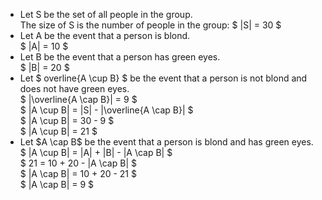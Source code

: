 <ul>
<li> Let S be the set of all people in the group. <br/> 
The size of S is the number of people in the group: $ |S| = 30 $
	<li> Let A be the event that a person is blond. <br/> 
	      $ |A| = 10 $
	<li> Let B be the event that a person has green eyes. <br/> 
	      $ |B| = 20 $
	<li> Let $ overline{A \cup B} $ be the event that a person is not blond and does not have green eyes. <br/> 
	      $ |\overline{A \cap B}| = 9 $ <br/> 
	      $ |A \cup B| = |S| - |\overline{A \cap B}| $ <br/> 
	      $ |A \cup B| = 30 - 9 $ <br/> 
	      $ |A \cup B| = 21 $
	<li> Let $A \cap B$ be the event that a person is blond and has green eyes. <br/> 
$ |A \cup B| = |A| + |B| - |A \cap B| $ <br/> 
$ 21 = 10 + 20 - |A \cap B| $ <br/> 
$ |A \cap B| = 10 + 20 - 21 $ <br/> 
$ |A \cap B| = 9 $
</ul>
